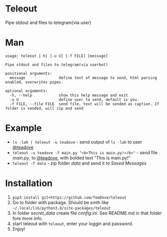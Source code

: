 # Teleout
Pipe stdout and files to telegram(via user)

# Man
```                                                                    
usage: teleout [-h] [-u U] [-f FILE] [message]

Pipe stdout and files to telegram(via userbot)

positional arguments:
  message               define text of message to send, html parsing enabled, overwrites pipes.

optional arguments:
  -h, --help            show this help message and exit
  -u U                  define user to send, default is you.
  -f FILE, --file FILE  send file, text will be sended as caption. If folder is sended, will zip and send
```

# Example
- `ls -lah | teleout -u teadove` - send output of `ls -lah` to user [@teadove](https://t.me/teadove)
- `teleout -u teadove -f main.py "<b>This is main.py!</b>"` - send file *main.py*, to [@teadove](https://t.me/teadove), with bolded text "This is main.py!"
- `teleout -f data` - zip folder *data* and send it to *Saved Messages*

# Installation
1. `pip3 install git+https://github.com/TeaDove/teleout`
2. Go to folder with package. Should be smth like `~/.local/lib/python3.8/site-packages/teleout`
3. In folder *secret_data* create file *config.ini*. See README.md in that folder fore more info.
4. start teleout with `teleout`, enter your loggin and password.
5. Enjoy!
